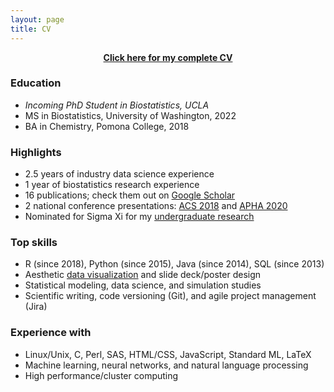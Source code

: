```yaml
---
layout: page
title: CV
---
```


<center>

[**Click here for my complete CV**](/assets/files/cv.pdf)

</center>

### Education

- *Incoming PhD Student in Biostatistics, UCLA*
- MS in Biostatistics, University of Washington, 2022
- BA in Chemistry, Pomona College, 2018

### Highlights

- 2.5 years of industry data science experience
- 1 year of biostatistics research experience
- 16 publications; check them out on [Google Scholar](https://scholar.google.com/citations?user=3f84J30AAAAJ&hl=en&authuser=1)
- 2 national conference presentations: [ACS 2018](https://www.morressier.com/o/event/5fc63fa103137aa5257ba0c8/article/5fc640832d78d1fec4648e03) and [APHA 2020](https://apha.confex.com/apha/2020/meetingapp.cgi/Paper/482250)
- Nominated for Sigma Xi for my [undergraduate research](https://zichen-liu.github.io/thesis/)

### Top skills

- R (since 2018), Python (since 2015), Java (since 2014), SQL (since 2013)
- Aesthetic [data visualization](https://zichen-liu.github.io/viz/) and slide deck/poster design
- Statistical modeling, data science, and simulation studies
- Scientific writing, code versioning (Git), and agile project management (Jira)

### Experience with

- Linux/Unix, C, Perl, SAS, HTML/CSS, JavaScript, Standard ML, LaTeX
- Machine learning, neural networks, and natural language processing
- High performance/cluster computing
